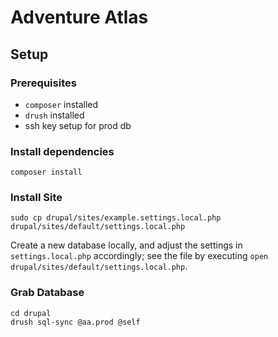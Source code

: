 # Adventure Atlas

## Setup

### Prerequisites

- `composer` installed
- `drush` installed
- ssh key setup for prod db

### Install dependencies

    composer install

### Install Site

    sudo cp drupal/sites/example.settings.local.php drupal/sites/default/settings.local.php

Create a new database locally, and adjust the settings in `settings.local.php` accordingly; see the file by executing `open drupal/sites/default/settings.local.php`.

### Grab Database

    cd drupal
    drush sql-sync @aa.prod @self
